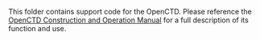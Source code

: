 This folder contains support code for the OpenCTD. Please reference the [OpenCTD Construction and Operation Manual](https://github.com/OceanographyforEveryone/OpenCTD/blob/master/OpenCTD_Feather_Adalogger/OpenCTD_ConstructionOperation.pdf) for a full description of its function and use. 
